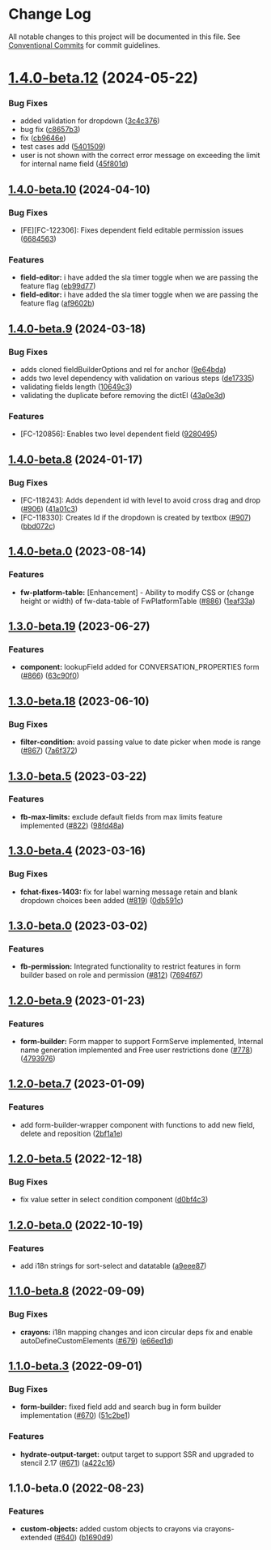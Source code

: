 # Change Log

All notable changes to this project will be documented in this file.
See [Conventional Commits](https://conventionalcommits.org) for commit guidelines.

# [1.4.0-beta.12](https://github.com/freshworks/crayons/compare/@freshworks/crayons-custom-objects@1.4.0-beta.11...@freshworks/crayons-custom-objects@1.4.0-beta.12) (2024-05-22)


### Bug Fixes

* added validation for dropdown ([3c4c376](https://github.com/freshworks/crayons/commit/3c4c37606b5c9e6bffb93ee0201add8fc73e8b51))
* bug fix ([c8657b3](https://github.com/freshworks/crayons/commit/c8657b3a3d43cfa54cb7b8eed716843c4dc3ff99))
* fix ([cb9646e](https://github.com/freshworks/crayons/commit/cb9646ea5aefe819d8e9a66840630fd4306567c1))
* test cases add ([5401509](https://github.com/freshworks/crayons/commit/540150915dad8b41f07c1f1fba2cb92069476b09))
* user is not shown with the correct error message on exceeding the limit for internal name field ([45f801d](https://github.com/freshworks/crayons/commit/45f801dc681d24aaa7b0808a94278e309336cdf5))





## [1.4.0-beta.10](https://github.com/freshworks/crayons/compare/@freshworks/crayons-custom-objects@1.4.0-beta.9...@freshworks/crayons-custom-objects@1.4.0-beta.10) (2024-04-10)

### Bug Fixes

- [FE][FC-122306]: Fixes dependent field editable permission issues ([6684563](https://github.com/freshworks/crayons/commit/6684563bb8168dc337eba746726e6726101e09d2))

### Features

- **field-editor:** i have added the sla timer toggle when we are passing the feature flag ([eb99d77](https://github.com/freshworks/crayons/commit/eb99d77f48ebe948dd77d5bfda6925b4ea0a3d78))
- **field-editor:** i have added the sla timer toggle when we are passing the feature flag ([af9602b](https://github.com/freshworks/crayons/commit/af9602b5ac562a3979577824d73b2f1a9ce87614))

## [1.4.0-beta.9](https://github.com/freshworks/crayons/compare/@freshworks/crayons-custom-objects@1.4.0-beta.8...@freshworks/crayons-custom-objects@1.4.0-beta.9) (2024-03-18)

### Bug Fixes

- adds cloned fieldBuilderOptions and rel for anchor ([9e64bda](https://github.com/freshworks/crayons/commit/9e64bdafd78d9721a5254e10c00b658996a30ad9))
- adds two level dependency with validation on various steps ([de17335](https://github.com/freshworks/crayons/commit/de173358823e399f6fe6054cf615d7eb80bdf68a))
- validating fields length ([10649c3](https://github.com/freshworks/crayons/commit/10649c3d2bd8eb494c032e0cf398e4ae742edb93))
- validating the duplicate before removing the dictEl ([43a0e3d](https://github.com/freshworks/crayons/commit/43a0e3d2ae84d76173c5acad38634d70e013b8a0))

### Features

- [FC-120856]: Enables two level dependent field ([9280495](https://github.com/freshworks/crayons/commit/92804951336ae0a1005494623bea1a43ee4b8629))

## [1.4.0-beta.8](https://github.com/freshworks/crayons/compare/@freshworks/crayons-custom-objects@1.4.0-beta.7...@freshworks/crayons-custom-objects@1.4.0-beta.8) (2024-01-17)

### Bug Fixes

- [FC-118243]: Adds dependent id with level to avoid cross drag and drop ([#906](https://github.com/freshworks/crayons/issues/906)) ([41a01c3](https://github.com/freshworks/crayons/commit/41a01c387e9752b28a417431e2e4894dcadb604b))
- [FC-118330]: Creates Id if the dropdown is created by textbox ([#907](https://github.com/freshworks/crayons/issues/907)) ([bbd072c](https://github.com/freshworks/crayons/commit/bbd072ce9a275095aa0382b4323e28bd6d34d0e8))

## [1.4.0-beta.0](https://github.com/freshworks/crayons/compare/@freshworks/crayons-custom-objects@1.3.1-beta.2...@freshworks/crayons-custom-objects@1.4.0-beta.0) (2023-08-14)

### Features

- **fw-platform-table:** [Enhancement] - Ability to modify CSS or (change height or width) of fw-data-table of FwPlatformTable ([#886](https://github.com/freshworks/crayons/issues/886)) ([1eaf33a](https://github.com/freshworks/crayons/commit/1eaf33a73561747ef8cd074d90c39e8f7b5cfcc4))

## [1.3.0-beta.19](https://github.com/freshworks/crayons/compare/@freshworks/crayons-custom-objects@1.3.0-beta.18...@freshworks/crayons-custom-objects@1.3.0-beta.19) (2023-06-27)

### Features

- **component:** lookupField added for CONVERSATION_PROPERTIES form ([#866](https://github.com/freshworks/crayons/issues/866)) ([63c90f0](https://github.com/freshworks/crayons/commit/63c90f01488fdb41db2b1bb29334e73e0703a1be))

## [1.3.0-beta.18](https://github.com/freshworks/crayons/compare/@freshworks/crayons-custom-objects@1.3.0-beta.17...@freshworks/crayons-custom-objects@1.3.0-beta.18) (2023-06-10)

### Bug Fixes

- **filter-condition:** avoid passing value to date picker when mode is range ([#867](https://github.com/freshworks/crayons/issues/867)) ([7a6f372](https://github.com/freshworks/crayons/commit/7a6f37266a78e53b8a6b820748fc00b599c1fb16))

## [1.3.0-beta.5](https://github.com/freshworks/crayons/compare/@freshworks/crayons-custom-objects@1.3.0-beta.4...@freshworks/crayons-custom-objects@1.3.0-beta.5) (2023-03-22)

### Features

- **fb-max-limits:** exclude default fields from max limits feature implemented ([#822](https://github.com/freshworks/crayons/issues/822)) ([98fd48a](https://github.com/freshworks/crayons/commit/98fd48a20677e9163a81849e647776323066955b))

## [1.3.0-beta.4](https://github.com/freshworks/crayons/compare/@freshworks/crayons-custom-objects@1.3.0-beta.3...@freshworks/crayons-custom-objects@1.3.0-beta.4) (2023-03-16)

### Bug Fixes

- **fchat-fixes-1403:** fix for label warning message retain and blank dropdown choices been added ([#819](https://github.com/freshworks/crayons/issues/819)) ([0db591c](https://github.com/freshworks/crayons/commit/0db591c42c1f354e2f4aad73a2c53106982d51d0))

## [1.3.0-beta.0](https://github.com/freshworks/crayons/compare/@freshworks/crayons-custom-objects@1.2.1-beta.2...@freshworks/crayons-custom-objects@1.3.0-beta.0) (2023-03-02)

### Features

- **fb-permission:** Integrated functionality to restrict features in form builder based on role and permission ([#812](https://github.com/freshworks/crayons/issues/812)) ([7694f67](https://github.com/freshworks/crayons/commit/7694f67f2c99af05f62d28e284ba5b6172d24e7b))

## [1.2.0-beta.9](https://github.com/freshworks/crayons/compare/@freshworks/crayons-custom-objects@1.2.0-beta.8...@freshworks/crayons-custom-objects@1.2.0-beta.9) (2023-01-23)

### Features

- **form-builder:** Form mapper to support FormServe implemented, Internal name generation implemented and Free user restrictions done ([#778](https://github.com/freshworks/crayons/issues/778)) ([4793976](https://github.com/freshworks/crayons/commit/47939769de61c1c705f69d1a44f0cfd5d9d0a1ed))

## [1.2.0-beta.7](https://github.com/freshworks/crayons/compare/@freshworks/crayons-custom-objects@1.2.0-beta.6...@freshworks/crayons-custom-objects@1.2.0-beta.7) (2023-01-09)

### Features

- add form-builder-wrapper component with functions to add new field, delete and reposition ([2bf1a1e](https://github.com/freshworks/crayons/commit/2bf1a1e01135606a6edbb4462bf54dc72b11fcc5))

## [1.2.0-beta.5](https://github.com/freshworks/crayons/compare/@freshworks/crayons-custom-objects@1.2.0-beta.4...@freshworks/crayons-custom-objects@1.2.0-beta.5) (2022-12-18)

### Bug Fixes

- fix value setter in select condition component ([d0bf4c3](https://github.com/freshworks/crayons/commit/d0bf4c3fd6214ea938c6ec4c2ec3348362b9d4ca))

## [1.2.0-beta.0](https://github.com/freshworks/crayons/compare/@freshworks/crayons-custom-objects@1.1.4...@freshworks/crayons-custom-objects@1.2.0-beta.0) (2022-10-19)

### Features

- add i18n strings for sort-select and datatable ([a9eee87](https://github.com/freshworks/crayons/commit/a9eee871f5c5e6fae52432b64b4ff0edde90f500))

## [1.1.0-beta.8](https://github.com/freshworks/crayons/compare/@freshworks/crayons-custom-objects@1.1.0-beta.7...@freshworks/crayons-custom-objects@1.1.0-beta.8) (2022-09-09)

### Bug Fixes

- **crayons:** i18n mapping changes and icon circular deps fix and enable autoDefineCustomElements ([#679](https://github.com/freshworks/crayons/issues/679)) ([e66ed1d](https://github.com/freshworks/crayons/commit/e66ed1d432996f4f78eeccd23e302fc619df2569))

## [1.1.0-beta.3](https://github.com/freshworks/crayons/compare/@freshworks/crayons-custom-objects@1.1.0-beta.2...@freshworks/crayons-custom-objects@1.1.0-beta.3) (2022-09-01)

### Bug Fixes

- **form-builder:** fixed field add and search bug in form builder implementation ([#670](https://github.com/freshworks/crayons/issues/670)) ([51c2be1](https://github.com/freshworks/crayons/commit/51c2be1f0b78b09690b4028cddb78f8e5c2d4ffa))

### Features

- **hydrate-output-target:** output target to support SSR and upgraded to stencil 2.17 ([#671](https://github.com/freshworks/crayons/issues/671)) ([a422c16](https://github.com/freshworks/crayons/commit/a422c166c026e75fcd3c2664bdb2d9347d2a2cea))

## 1.1.0-beta.0 (2022-08-23)

### Features

- **custom-objects:** added custom objects to crayons via crayons-extended ([#640](https://github.com/freshworks/crayons/issues/640)) ([b1690d9](https://github.com/freshworks/crayons/commit/b1690d9830930a542a42b27dfa63a33521eb3cc5))
